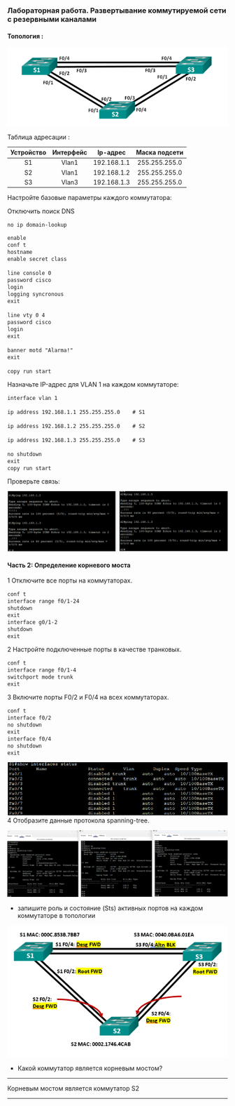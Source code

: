  ### Лабораторная работа. Развертывание коммутируемой сети с резервными каналами

 #### Топология :

 ![Топология](scrn/Топология.png)

Таблица адресации :

|Устройство|Интерфейс|Ip-адрес|Маска подсети|
|:------:|:-------:|:-------:|:--------:|
S1|Vlan1|192.168.1.1|255.255.255.0|
S2|Vlan1|192.168.1.2|255.255.255.0|
S3|Vlan3|192.168.1.3|255.255.255.0|

Настройте базовые параметры каждого коммутатора:

Отключить поиск DNS
```
no ip domain-lookup
```

```
enable
conf t
hostname
enable secret class

line console 0
password cisco
login
logging syncronous
exit

line vty 0 4
password cisco
login
exit

banner motd "Alarma!"
exit

copy run start
```
Назначьте IP-адрес для VLAN 1 на каждом коммутаторе:

```
interface vlan 1

ip address 192.168.1.1 255.255.255.0    # S1

ip address 192.168.1.2 255.255.255.0    # S2

ip address 192.168.1.3 255.255.255.0    # S3

no shutdown
exit
copy run start
```
Проверьте связь:

![Ping](scrn/ping.png)


#### Часть 2:	Определение корневого моста

 1 	Отключите все порты на коммутаторах.<br/>
 ```
 conf t
 interface range f0/1-24
 shutdown
 exit
 interface g0/1-2
 shutdown
 exit
 ```
 2	Настройте подключенные порты в качестве транковых.<br/>
 ```
 conf t
 interface range f0/1-4
 switchport mode trunk
 exit

```
3	Включите порты F0/2 и F0/4 на всех коммутаторах.<br/>
```
conf t
interface f0/2
no shutdown
exit
interface f0/4
no shutdown
exit
```
![status-interface](scrn/Interface-status.png)
 4	Отобразите данные протокола spanning-tree.<br/>

 ![show spanning-tree](scrn/spanning-tree.png)
 
* запишите роль и состояние (Sts) активных портов на каждом коммутаторе в топологии

![f0/2-f0/4](scrn/stpF0-2-F0-4.png)

* Какой коммутатор является корневым мостом?

_____
Корневым мостом является коммутатор S2
_____


